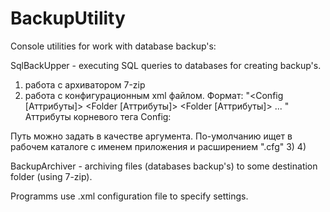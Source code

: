 # BackupUtility
Console utilities for work with database backup's:

SqlBackUpper - executing SQL queries to databases for creating backup's.
1) работа с архиватором 7-zip
2) работа с конфигурационным xml файлом. Формат:
"<Config [Аттрибуты]>
  <Folder [Аттрибуты]>
  <Folder [Аттрибуты]>
  ...
</Config>"
Аттрибуты корневого тега Config:
  
Путь можно задать в качестве аргумента. По-умолчанию ищет в рабочем каталоге с именем приложения и расширением ".cfg"
3) 
4)

BackupArchiver - archiving files (databases backup's) to some destination folder (using 7-zip).

Programms use .xml configuration file to specify settings.

